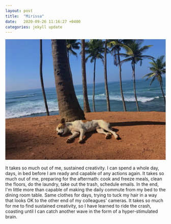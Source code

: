 ```yaml
---
layout: post
title:  "Mirissa"
date:   2020-09-26 11:16:27 +0400
categories: jekyll update
---
```

![Dog sleeping on the ground under a coconut tree. Background shows more coconut trees descending on a hill falling into blue ocean with crashing waves](https://github.com/havemaps/havemaps.github.io/blob/master/img/2020-09-26-mirissa.JPG?raw=true "Sleeping dog at Coconut Hill, Mirissa, Sri Lanka")

It takes so much out of me, sustained creativity. I can spend a whole day, days, in bed before I am ready and capable of any actions again. It takes so much out of me, preparing for the aftermath: cook and freeze meals, clean the floors, do the laundry, take out the trash, schedule emails. In the end, I'm little more than capable of making the daily commute from my bed to the dining room table. Same clothes for days, trying to tuck my hair in a way that looks OK to the other end of my colleagues' cameras. It takes so much for me to find sustained creativity, so I have learned to ride the crash, coasting until I can catch another wave in the form of a hyper-stimulated brain.
